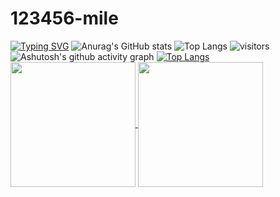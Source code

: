 # 123456-mile
[![Typing SVG](https://readme-typing-svg.demolab.com?font=Fira+Code&pause=1000&color=F75999&background=5CAFF760&center=true&vCenter=true&width=435&lines=Always+learning+new+things)](https://git.io/typing-svg)
![Anurag's GitHub stats](https://github-readme-stats.vercel.app/api?username=134567-mile)
![Top Langs](https://github-readme-stats.vercel.app/api/top-langs/?username=134567-mile)
![visitors](https://visitor-badge.glitch.me/badge?page_id=134567-mile&left_color=green&right_color=red)
![Ashutosh's github activity graph](https://github-readme-activity-graph.vercel.app/graph?username=134567-mile)
[![Top Langs](https://github-readme-stats.vercel.app/api/top-langs/?username=anuraghazra&layout=donut-vertical)](https://github.com/anuraghazra/github-readme-stats)
<a href="https://github.com/anuraghazra/github-readme-stats">
  <img height=200 align="center" src="https://github-readme-stats.vercel.app/api?username=anuraghazra" />
</a>
<a href="https://github.com/anuraghazra/convoychat">
  <img height=200 align="center" src="https://github-readme-stats.vercel.app/api/top-langs?username=anuraghazra&layout=compact&langs_count=8&card_width=320" />
</a>




